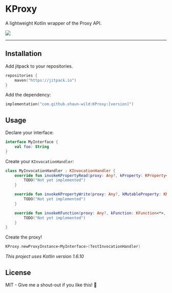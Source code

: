 # KProxy

A lightweight Kotlin wrapper of the Proxy API.

[![](https://jitpack.io/v/shaun-wild/KProxy.svg)](https://jitpack.io/#shaun-wild/KProxy)

-----

## Installation

Add jitpack to your repositories.

```kotlin
repositories {
    maven("https://jitpack.io")
}
```

Add the dependency:

```kotlin
implementation("com.github.shaun-wild:KProxy:[version]")
```

## Usage

Declare your interface:

```kotlin
interface MyInterface {
    val foo: String
}
```

Create your `KInvocationHandler`:

```kotlin
class MyInvocationHandler : KInvocationHandler {
    override fun invokeKPropertyRead(proxy: Any?, kProperty: KProperty<*>): Any? {
        TODO("Not yet implemented")
    }

    override fun invokeKPropertyWrite(proxy: Any?, kMutableProperty: KMutableProperty<*>, value: Any?) {
        TODO("Not yet implemented")
    }

    override fun invokeKFunction(proxy: Any?, kFunction: KFunction<*>, args: Array<out Any?>?): Any? {
        TODO("Not yet implemented")
    }
}
```

Create the proxy!

```kotlin
KProxy.newProxyInstance<MyInterface>(TestInvocationHandler)
```

*This project uses Kotlin version 1.6.10*

## License

MIT - Give me a shout-out if you like this! 🚀
